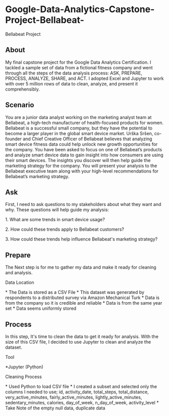 # Google-Data-Analytics-Capstone-Project-Bellabeat-
Bellabeat Project

## About
<p>My final capstone project for the Google Data Analytics Certification. I tackled a sample set of data from a fictional fitness company and went through all the steps of the data analysis process: ASK, PREPARE, PROCESS, ANALYZE, SHARE, and ACT. I adopted Excel and Jupyter to work with over 5 million rows of data to clean, analyze, and present it comprehensibly.</p>

## Scenario
<p> You are a junior data analyst working on the marketing analyst team at Bellabeat, a high-tech manufacturer of health-focused products for women. Bellabeat is a successful small company, but they have the potential to become a larger player in the global smart device market. Urška Sršen, co-founder and Chief Creative Officer of Bellabeat believes that analyzing smart device fitness data could help unlock new growth opportunities for the company. You have been asked to focus on one of Bellabeat’s products and analyze smart device data to gain insight into how consumers are using their smart devices. The insights you discover will then help guide the marketing strategy for the company. You will present your analysis to the Bellabeat executive team along with your high-level recommendations for Bellabeat’s marketing strategy.</p>

## Ask
<p>First, I need to ask questions to my stakeholders about what they want and why. These questions will help guide my analysis: 
<p>1. What are some trends in smart device usage?</p>
<p>2. How could these trends apply to Bellabeat customers? </p>
<p>3. How could these trends help influence Bellabeat's marketing strategy? </p>

## Prepare
The Next step is for me to gather my data and make it ready for cleaning and analysis.

<p>Data Location</p>
* The Data is stored as a CSV File
* This dataset was generated by respondents to a distributed survey via Amazon Mechanical Turk
* Data is from the company so it is credible and reliable
* Data is from the same year set
* Data seems uniformly stored

## Process
In this step, It's time to clean the data to get it ready for analysis. With the size of this CSV file, I decided to use Jupyter to clean and analyze the dataset.

<p>Tool</p>
*Jupyter (Python)

<p>Cleaning Process</p>
* Used Python to load CSV file
* I created a subset and selected only the columns I needed to use; id, activity_date, total_steps,	total_distance,	very_active_minutes, fairly_active_minutes, lightly_active_minutes, sedentary_minutes,	calories, day_of_week, n_day_of_week, activity_level
* Take Note of the empty null data, duplicate data





  

